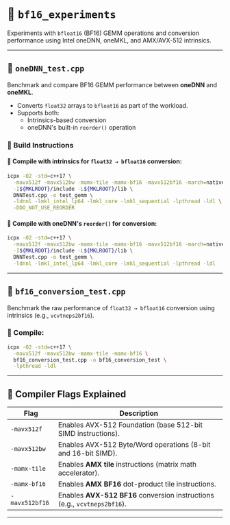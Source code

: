 # 🧪 `bf16_experiments`

Experiments with `bfloat16` (BF16) GEMM operations and conversion performance using Intel oneDNN, oneMKL, and AMX/AVX-512 intrinsics.

---

## 📄 `oneDNN_test.cpp`

Benchmark and compare BF16 GEMM performance between **oneDNN** and **oneMKL**.

- Converts `float32` arrays to `bfloat16` as part of the workload.
- Supports both:
  - Intrinsics-based conversion
  - oneDNN's built-in `reorder()` operation

### 🔧 Build Instructions

#### 🔹 Compile with intrinsics for `float32 → bfloat16` conversion:

```bash
icpx -O2 -std=c++17 \
  -mavx512f -mavx512bw -mamx-tile -mamx-bf16 -mavx512bf16 -march=native \
  -I${MKLROOT}/include -L${MKLROOT}/lib \
  DNNTest.cpp -o test_gemm \
  -ldnnl -lmkl_intel_lp64 -lmkl_core -lmkl_sequential -lpthread -ldl \
  -DDO_NOT_USE_REORDER
```

#### 🔹 Compile with oneDNN's `reorder()` for conversion:

```bash
icpx -O2 -std=c++17 \
  -mavx512f -mavx512bw -mamx-tile -mamx-bf16 -mavx512bf16 -march=native \
  -I${MKLROOT}/include -L${MKLROOT}/lib \
  DNNTest.cpp -o test_gemm \
  -ldnnl -lmkl_intel_lp64 -lmkl_core -lmkl_sequential -lpthread -ldl
```

---

## 📄 `bf16_conversion_test.cpp`

Benchmark the raw performance of `float32 → bfloat16` conversion using intrinsics (e.g., `vcvtneps2bf16`).

### 🔧 Compile:

```bash
icpx -O2 -std=c++17 \
  -mavx512f -mavx512bw -mamx-tile -mamx-bf16 \
  bf16_conversion_test.cpp -o bf16_conversion_test \
  -lpthread -ldl
```

---

## 🚩 Compiler Flags Explained

| Flag              | Description |
|-------------------|-------------|
| `-mavx512f`       | Enables AVX-512 Foundation (base 512-bit SIMD instructions). |
| `-mavx512bw`      | Enables AVX-512 Byte/Word operations (8-bit and 16-bit SIMD). |
| `-mamx-tile`      | Enables **AMX tile** instructions (matrix math accelerator). |
| `-mamx-bf16`      | Enables **AMX BF16** dot-product tile instructions. |
| `-mavx512bf16`    | Enables **AVX-512 BF16** conversion instructions (e.g., `vcvtneps2bf16`). |

---




